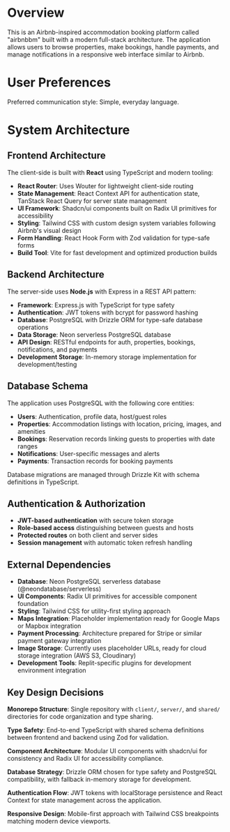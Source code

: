 # Overview

This is an Airbnb-inspired accommodation booking platform called "airbnbbm" built with a modern full-stack architecture. The application allows users to browse properties, make bookings, handle payments, and manage notifications in a responsive web interface similar to Airbnb.

# User Preferences

Preferred communication style: Simple, everyday language.

# System Architecture

## Frontend Architecture
The client-side is built with **React** using TypeScript and modern tooling:
- **React Router**: Uses Wouter for lightweight client-side routing
- **State Management**: React Context API for authentication state, TanStack React Query for server state management
- **UI Framework**: Shadcn/ui components built on Radix UI primitives for accessibility
- **Styling**: Tailwind CSS with custom design system variables following Airbnb's visual design
- **Form Handling**: React Hook Form with Zod validation for type-safe forms
- **Build Tool**: Vite for fast development and optimized production builds

## Backend Architecture
The server-side uses **Node.js** with Express in a REST API pattern:
- **Framework**: Express.js with TypeScript for type safety
- **Authentication**: JWT tokens with bcrypt for password hashing
- **Database**: PostgreSQL with Drizzle ORM for type-safe database operations
- **Data Storage**: Neon serverless PostgreSQL database
- **API Design**: RESTful endpoints for auth, properties, bookings, notifications, and payments
- **Development Storage**: In-memory storage implementation for development/testing

## Database Schema
The application uses PostgreSQL with the following core entities:
- **Users**: Authentication, profile data, host/guest roles
- **Properties**: Accommodation listings with location, pricing, images, and amenities
- **Bookings**: Reservation records linking guests to properties with date ranges
- **Notifications**: User-specific messages and alerts
- **Payments**: Transaction records for booking payments

Database migrations are managed through Drizzle Kit with schema definitions in TypeScript.

## Authentication & Authorization
- **JWT-based authentication** with secure token storage
- **Role-based access** distinguishing between guests and hosts
- **Protected routes** on both client and server sides
- **Session management** with automatic token refresh handling

## External Dependencies

- **Database**: Neon PostgreSQL serverless database (@neondatabase/serverless)
- **UI Components**: Radix UI primitives for accessible component foundation
- **Styling**: Tailwind CSS for utility-first styling approach
- **Maps Integration**: Placeholder implementation ready for Google Maps or Mapbox integration
- **Payment Processing**: Architecture prepared for Stripe or similar payment gateway integration
- **Image Storage**: Currently uses placeholder URLs, ready for cloud storage integration (AWS S3, Cloudinary)
- **Development Tools**: Replit-specific plugins for development environment integration

## Key Design Decisions

**Monorepo Structure**: Single repository with `client/`, `server/`, and `shared/` directories for code organization and type sharing.

**Type Safety**: End-to-end TypeScript with shared schema definitions between frontend and backend using Zod for validation.

**Component Architecture**: Modular UI components with shadcn/ui for consistency and Radix UI for accessibility compliance.

**Database Strategy**: Drizzle ORM chosen for type safety and PostgreSQL compatibility, with fallback in-memory storage for development.

**Authentication Flow**: JWT tokens with localStorage persistence and React Context for state management across the application.

**Responsive Design**: Mobile-first approach with Tailwind CSS breakpoints matching modern device viewports.
